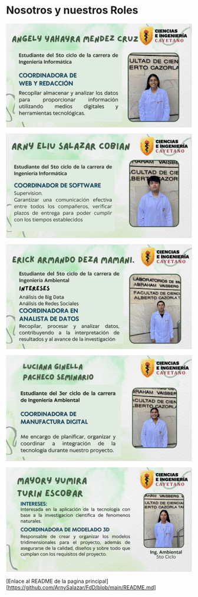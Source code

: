 # **Nosotros y nuestros Roles**

![](https://github.com/ArnySalazar/FdD/blob/main/FdD2024-1/Imagenes/Personas/Angely.png)
  
![](https://github.com/ArnySalazar/FdD/blob/main/FdD2024-1/Imagenes/Personas/Arny.png)

![](https://github.com/ArnySalazar/FdD/blob/main/FdD2024-1/Imagenes/Personas/Erick.png)

![](https://github.com/ArnySalazar/FdD/blob/main/FdD2024-1/Imagenes/Personas/Luciana.png)

![](https://github.com/ArnySalazar/FdD/blob/main/FdD2024-1/Imagenes/Personas/Mayory.png)

[Enlace al README de la pagina principal][https://github.com/ArnySalazar/FdD/blob/main/README.md]

